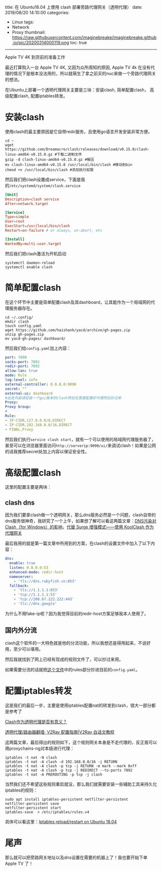 title: 在 Ubuntu18.04 上使用 clash 部署旁路代理网关（透明代理）
date: 2019/08/20 14:10:00
categories:
- Linux
tags:
- Network
- Proxy
thumbnail: https://raw.githubusercontent.com/imaginebreake/imaginebreake.github.io/pic/20200314000119.png
toc: true
---

Apple TV 4K 到货前的准备工作

<!-- more -->

最近打算购入一台 Apple TV 4K, 又因为众所周知的原因, Apple TV 4k 在没有代理的情况下是根本没法用的，所以就萌生了拿之前买的nuc来做一个旁路代理网关的想法。

在Ubuntu上部署一个透明代理网关主要是三块：安装clash, 简单配置clash， 高级配置clash, 配置iptables转发。

# 安装clash

使用clash的最主要原因是它自带redir服务，且使用go语言开发安装非常方便。

```shell
cd ~
wget https://github.com/Dreamacro/clash/releases/download/v0.15.0/clash-linux-amd64-v0.15.0.gz #下载二进制文件
gzip -d clash-linux-amd64-v0.15.0.gz #解压
mv clash-linux-amd64-v0.15.0 /usr/local/bin/clash #移动到bin
chmod +x /usr/local/bin/clash #添加执行权限
```

然后我们把clash设置成service，下面是我的`/etc/systemd/system/clash.service`

```conf
[Unit]
Description=clash service
After=network.target

[Service]
Type=simple
User=root
ExecStart=/usr/local/bin/clash
Restart=on-failure # or always, on-abort, etc

[Install]
WantedBy=multi-user.target
```

然后我们把clash激活为开机启动

```shell
systemctl daemon-reload
systemctl enable clash
```

# 简单配置clash

在这个环节中主要是简单配置clash及其dashboard，让其能作为一个局域网的代理服务器存在。

```shell
cd ~/.config/
mkdir clash
touch config.yaml
wget https://github.com/haishanh/yacd/archive/gh-pages.zip
unzip gh-pages.zip
mv yacd-gh-pages/ dashboard/
```
然后我们给`config.yaml`加上内容：

```yaml
port: 7890
socks-port: 7891
redir-port: 7892
allow-lan: true
mode: Rule
log-level: info
external-controller: 0.0.0.0:9090
secret: ""
external-ui: dashboard
#此处内容请安装一个gui版本的clash然后在里面配置好代理然后抄过来
Proxy: 
Proxy Group:
#
Rule:
- IP-CIDR,127.0.0.0/8,DIRECT
- IP-CIDR,192.168.0.0/16,DIRECT
- FINAL,Proxy
```

然后我们执行`service clash start`，就有一个可以使用的局域网代理服务器了，甚至可以在浏览器里面访问`http://serverip:9090/ui/`来调试clash！如果是公网的话我推荐secret处加上内容以保证安全性。

# 高级配置clash

这里的配置主要是两块：

## clash dns

因为我们要拿clash做一个透明网关，那么dns服务必然是一个问题，clash自带的dns服务很神奇，我研究了一个上午，如果想了解可以看这两篇文章：[DNS污染对Clash（for Windows）的影响](https://github.com/Fndroid/clash_for_windows_pkg/wiki/DNS%E6%B1%A1%E6%9F%93%E5%AF%B9Clash%EF%BC%88for-Windows%EF%BC%89%E7%9A%84%E5%BD%B1%E5%93%8D)，[代替 Surge 增强模式——使用 KoolClash 作为代理网关](https://blog.skk.moe/post/alternate-surge-koolclash-as-gateway/)

最后我用的就是第一篇文章中所用到的方案，在clash的设置文件中加入了以下内容：

```yaml
dns:
  enable: true
  listen: 0.0.0.0:53
  enhanced-mode: redir-host
  nameserver:
    - 'tls://dns.rubyfish.cn:853'
  fallback:
    - 'tls://1.1.1.1:853'
    - 'tcp://1.1.1.1:53'
    - 'tcp://208.67.222.222:443'
    - 'tls://dns.google'
```

为什么不用fake-ip呢？因为我觉得目前的redir-host方案足够我本人使用了。
## 国内外分流

clash这个软件的一大特色就是他的分流功能，所以我想还是得用起来，不说好用，至少可以堪用。

然后我就找到了网上已经有现成的规则文件了，可以抄过来用。

如果需要分流的话就把[这个文件](https://github.com/Hackl0us/SS-Rule-Snippet/blob/master/LAZY_RULES/clash.yaml)中的rules部分抄进目前的`config.yaml`。

# 配置iptables转发

这是我们的最后一步，主要是使用iptables配置nat的转发到clash，很大一部分都是参考了

[Clash作为透明代理是否有意义？](https://toutyrater.github.io/app/transparent_proxy.html)

[透明代理/路由器翻墙· V2Ray 配置指南|V2Ray 白话文教程
](https://github.com/Dreamacro/clash/issues/158)

这两篇文章，最后得出的规则如下，这个规则网关本身是不走代理的，反正我可以用proxychains-ng对本级进行代理：

```
iptables -t nat -N clash
iptables -t nat -A clash -d 192.168.0.0/16 -j RETURN
iptables -t nat -A clash -p tcp -j RETURN -m mark --mark 0xff
iptables -t nat -A clash -p tcp -j REDIRECT --to-ports 7892
iptables -t nat -A PREROUTING -p tcp -j clash
```

当然我们还不希望这些规则重启就没，那么我们就需要安装一些辅助工具来持久化iptables的规则：

```shell
sudo apt install iptables-persistent netfilter-persistent
netfilter-persistent save
netfilter-persistent start
iptables-save  > /etc/iptables/rules.v4
```

具体可以看这里：[Iptables reload/restart on Ubuntu 18.04](https://askubuntu.com/questions/1052919/iptables-reload-restart-on-ubuntu-18-04)

# 尾声

那么就可以把旁路网关地址以及dns设置在需要的机器上了！我也要开始下单 Apple TV 了！
